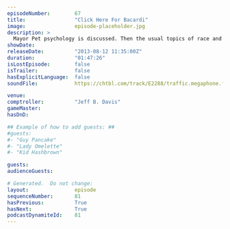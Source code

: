 ```yaml
---
episodeNumber:        67
title:                "Click Here For Bacardi"
image:                episode-placeholder.jpg
description: >
  Mayor Pet psychology is discussed. Then the usual topics of race and terrorism. Then crap gets real about anarchy on the moon.
showDate:             
releaseDate:          "2013-08-12 11:35:00Z"
duration:             "01:47:26"
isLostEpisode:        false
isTrailer:            false
hasExplicitLanguage:  false
soundFile:            https://chtbl.com/track/E2288/traffic.megaphone.fm/STA3539909450.mp3?updated=1555545291

venue:                
comptroller:          "Jeff B. Davis"
gameMaster:           
hasDnD:               

## Example of how to add guests: ##
#guests:
#- "Guy Pancake"
#- "Lady Omelette"
#- "Kid Hashbrown"

guests:
audienceGuests:

# Generated.  Do not change:
layout:               episode
sequenceNumber:       81
hasPrevious:          True
hasNext:              True
podcastDynamiteId:    81
---
```


<!-- The episode description will be rendered here -->
<!-- Add your content below here -->

